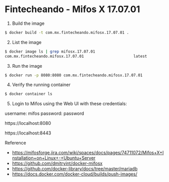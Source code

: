 # Fintecheando - Mifos X 17.07.01

1. Build the image

```bash
$ docker build -t com.mx.fintecheando.mifosx.17.07.01 .
```

2. List the image 

```bash
$ docker image ls | grep mifosx.17.07.01
com.mx.fintecheando.mifosx.17.07.01                      latest                 8a90b0d8aa11        9 minutes ago       753MB
```

3. Run the image

```bash
$ docker run -p 8080:8080 com.mx.fintecheando.mifosx.17.07.01
```

4. Verify the running container

```bash
$ docker container ls
```

5. Login to Mifos using the Web UI with these credentials:

username: mifos
password: password

https://localhost:8080

https://localhost:8443


Reference 

* https://mifosforge.jira.com/wiki/spaces/docs/pages/74711072/Mifos+X+Installation+on+Linux+-+Ubuntu+Server 
* https://github.com/dmitryint/docker-mifosx
* https://github.com/docker-library/docs/tree/master/mariadb
* https://docs.docker.com/docker-cloud/builds/push-images/
